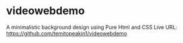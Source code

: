 # videowebdemo
 A minimalistic background design using  Pure Html and CSS
 Live URL: https://github.com/temitopeakin1/videowebdemo
